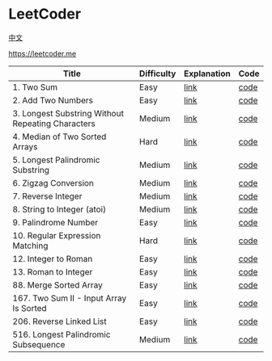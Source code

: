 # LeetCoder

[中文](https://github.com/HaelChan/leetcoder/blob/main/README-zh.md)

https://leetcoder.me

| Title | Difficulty | Explanation | Code |
| --- | --- | --- | --- |
| 1. Two Sum | Easy | [link](https://leetcoder.me/en/solution/two-sum) | [code](https://github.com/HaelChan/leetcoder/tree/main/code/0001.%20Two%20Sum) |
| 2. Add Two Numbers | Easy | [link](https://leetcoder.me/en/solution/add-two-numbers) | [code](https://github.com/HaelChan/leetcoder/tree/main/code/0002.%20Add%20Two%20Numbers) |
| 3. Longest Substring Without Repeating Characters | Medium | [link](https://leetcoder.me/en/solution/longest-substring-without-repeating-characters) | [code](https://github.com/HaelChan/leetcoder/tree/main/code/0003.%20Longest%20Substring%20Without%20Repeating%20Characters) |
| 4. Median of Two Sorted Arrays | Hard | [link](https://leetcoder.me/en/solution/median-of-two-sorted-arrays) | [code](https://github.com/HaelChan/leetcoder/tree/main/code/0004.%20Median%20of%20Two%20Sorted%20Arrays) |
| 5. Longest Palindromic Substring | Medium | [link](https://leetcoder.me/en/solution/longest-palindromic-substring) | [code](https://github.com/HaelChan/leetcoder/tree/main/code/0005.%20Longest%20Palindromic%20Substring) |
| 6. Zigzag Conversion | Medium | [link](https://leetcoder.me/en/solution/zigzag-conversion) | [code](https://github.com/HaelChan/leetcoder/tree/main/code/0006.%20Zigzag%20Conversion) |
| 7. Reverse Integer | Medium | [link](https://leetcoder.me/en/solution/reverse-integer) | [code](https://github.com/HaelChan/leetcoder/tree/main/code/0007.%20Reverse%20Integer) |
| 8. String to Integer (atoi) | Medium | [link](https://leetcoder.me/en/solution/string-to-integer-atoi) | [code](https://github.com/HaelChan/leetcoder/tree/main/code/0008.%20String%20to%20Integer%20(atoi)) |
| 9. Palindrome Number | Easy | [link](https://leetcoder.me/en/solution/palindrome-number) | [code](https://github.com/HaelChan/leetcoder/tree/main/code/0009.%20Palindrome%20Number) |
| 10. Regular Expression Matching | Hard | [link](https://leetcoder.me/en/solution/regular-expression-matching) | [code](https://github.com/HaelChan/leetcoder/tree/main/code/0010.%20Regular%20Expression%20Matching) |
| 12. Integer to Roman | Easy | [link](https://leetcoder.me/en/solution/integer-to-roman) | [code](https://github.com/HaelChan/leetcoder/tree/main/code/0012.%20Integer%20to%20Roman) |
| 13. Roman to Integer | Easy | [link](https://leetcoder.me/en/solution/roman-to-integer) | [code](https://github.com/HaelChan/leetcoder/tree/main/code/0013.%20Roman%20to%20Integer) |
| 88. Merge Sorted Array | Easy | [link](https://leetcoder.me/en/solution/merge-sorted-array) | [code](https://github.com/HaelChan/leetcoder/tree/main/code/0088.%20Merge%20Sorted%20Array) |
| 167. Two Sum II - Input Array Is Sorted | Easy | [link](https://leetcoder.me/en/solution/two-sum-ii-input-array-is-sorted) | [code](https://github.com/HaelChan/leetcoder/tree/main/code/0167.%20Two%20Sum%20II%20-%20Input%20Array%20Is%20Sorted) |
| 206. Reverse Linked List | Easy | [link](https://leetcoder.me/en/solution/reverse-linked-list) | [code](https://github.com/HaelChan/leetcoder/tree/main/code/0206.%20Reverse%20Linked%20List) |
| 516. Longest Palindromic Subsequence | Medium | [link](https://leetcoder.me/en/solution/longest-palindromic-subsequence) | [code](https://github.com/HaelChan/leetcoder/tree/main/code/0516.%20Longest%20Palindromic%20Subsequence) |